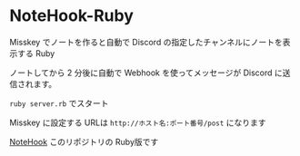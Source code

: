 # NoteHook-Ruby

Misskey でノートを作ると自動で Discord の指定したチャンネルにノートを表示する Ruby

ノートしてから 2 分後に自動で Webhook を使ってメッセージが Discord に送信されます。

`ruby server.rb` でスタート

Misskey に設定する URLは `http://ホスト名:ポート番号/post` になります

[NoteHook](https://github.com/malken21/NoteHook) このリポジトリの Ruby版です
